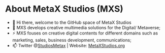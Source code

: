 # About MetaX Studios (MXS)
- 👋 Hi there, welcome to the GitHub space of MetaX Studios
- 🌱 MXS develops creative multimedia solutions for the Digital/ Metaverse;
- ⚡ MXS fouses on creative digital contents for different domains such as marketing, sales, business development, communications;
- 📫 Twitter @[StudiosMetax](https://twitter.com/StudiosMetaX) | Website: [MetaXStudios.org](https://www.metaxstudios.org/)
